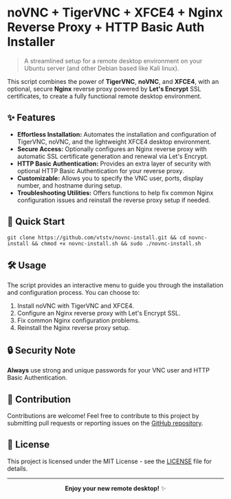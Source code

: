 # noVNC + TigerVNC + XFCE4 + Nginx Reverse Proxy + HTTP Basic Auth Installer

> A streamlined setup for a remote desktop environment on your Ubuntu server (and other Debian based like Kali linux).

This script combines the power of **TigerVNC**, **noVNC**, and **XFCE4**, with an optional, secure **Nginx** reverse proxy powered by **Let's Encrypt** SSL certificates, to create a fully functional remote desktop environment.

## ✨ Features

*   **Effortless Installation:** Automates the installation and configuration of TigerVNC, noVNC, and the lightweight XFCE4 desktop environment.
*   **Secure Access:** Optionally configures an Nginx reverse proxy with automatic SSL certificate generation and renewal via Let's Encrypt.
*   **HTTP Basic Authentication:** Provides an extra layer of security with optional HTTP Basic Authentication for your reverse proxy.
*   **Customizable:** Allows you to specify the VNC user, ports, display number, and hostname during setup.
*   **Troubleshooting Utilities:** Offers functions to help fix common Nginx configuration issues and reinstall the reverse proxy setup if needed.

## 🚀 Quick Start

    git clone https://github.com/vtstv/novnc-install.git && cd novnc-install && chmod +x novnc-install.sh && sudo ./novnc-install.sh


## 🛠️ Usage

The script provides an interactive menu to guide you through the installation and configuration process. You can choose to:

1. Install noVNC with TigerVNC and XFCE4.
2. Configure an Nginx reverse proxy with Let's Encrypt SSL.
3. Fix common Nginx configuration problems.
4. Reinstall the Nginx reverse proxy setup.

## 🔒 Security Note

**Always** use strong and unique passwords for your VNC user and HTTP Basic Authentication.

## 🤝 Contribution

Contributions are welcome! Feel free to contribute to this project by submitting pull requests or reporting issues on the [GitHub repository](https://github.com/vtstv/novnc-install).

## 📝 License

This project is licensed under the MIT License - see the [LICENSE](LICENSE) file for details.

---

<p align="center">
  <strong>Enjoy your new remote desktop!</strong> ✨
</p>